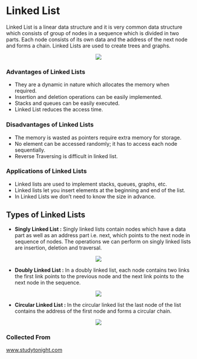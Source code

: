 # Linked List
Linked List is a linear data structure and it is very common data structure which consists of group of nodes in a sequence which is divided in two parts. 
Each node consists of its own data and the address of the next node and forms a chain. Linked Lists are used to create trees and graphs.
<p align="center">
<img src="http://www.studytonight.com/data-structures/images/linked-list-1.png"?raw="true">
</p>

### Advantages of Linked Lists
* They are a dynamic in nature which allocates the memory when required.
* Insertion and deletion operations can be easily implemented.
* Stacks and queues can be easily executed.
* Linked List reduces the access time.

### Disadvantages of Linked Lists
* The memory is wasted as pointers require extra memory for storage.
* No element can be accessed randomly; it has to access each node sequentially.
* Reverse Traversing is difficult in linked list.

### Applications of Linked Lists
* Linked lists are used to implement stacks, queues, graphs, etc.
* Linked lists let you insert elements at the beginning and end of the list.
* In Linked Lists we don’t need to know the size in advance.

## Types of Linked Lists

* **Singly Linked List :** Singly linked lists contain nodes which have a data part as well as an address part i.e. next, which points to the next node in sequence of nodes. The operations we can perform on singly linked lists are insertion, deletion and traversal.
<p align="center">
<img src="http://www.studytonight.com/data-structures/images/linked-list-linear.png"?raw="true">
</p>

* **Doubly Linked List :** In a doubly linked list, each node contains two links the first link points to the previous node and the next link points to the next node in the sequence.
<p align="center">
<img src="http://www.studytonight.com/data-structures/images/linked-list-double.png"?raw="true">
</p>

* **Circular Linked List :** In the circular linked list the last node of the list contains the address of the first node and forms a circular chain.
<p align="center">
<img src="http://www.studytonight.com/data-structures/images/linked-list-circular.png"?raw="true">
</p>

### Collected From
www.studytonight.com
